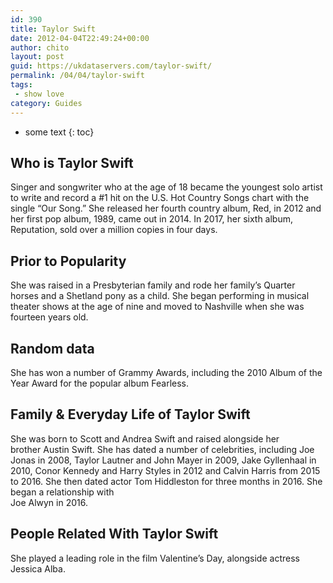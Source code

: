```yaml
---
id: 390
title: Taylor Swift
date: 2012-04-04T22:49:24+00:00
author: chito
layout: post
guid: https://ukdataservers.com/taylor-swift/
permalink: /04/04/taylor-swift
tags:
 - show love
category: Guides
---
```


* some text
{: toc}


## Who is  Taylor Swift
                  
                  
                  
Singer and songwriter who at the age of 18 became the youngest solo artist to write and record a #1 hit on the U.S. Hot Country Songs chart with the single &#8220;Our Song.&#8221; She released her fourth country album, Red, in 2012 and her first pop album, 1989, came out in 2014. In 2017, her sixth album, Reputation, sold over a million copies in four days. 
                  
                
                
                
## Prior to Popularity 
                  
                  
                  
She was raised in a Presbyterian family and rode her family&#8217;s Quarter horses and a Shetland pony as a child. She began performing in musical theater shows at the age of nine and moved to Nashville when she was fourteen years old.
                  
                
                
                
## Random data 
                  
                  
                  
She has won a number of Grammy Awards, including the 2010 Album of the Year Award for the popular album Fearless.
                  
                
                
                
## Family & Everyday Life of Taylor Swift
                  
                  
                  
She was born to Scott and Andrea Swift and raised alongside her brother Austin Swift. She has dated a number of celebrities, including Joe Jonas in 2008, Taylor Lautner and John Mayer in 2009, Jake Gyllenhaal in 2010, Conor Kennedy and Harry Styles in 2012 and Calvin Harris from 2015 to 2016. She then dated actor Tom Hiddleston for three months in 2016. She began a relationship with<br /> Joe Alwyn in 2016. 
                  
                
                
                
## People Related With  Taylor Swift
                  
                  
                  
She played a leading role in the film Valentine&#8217;s Day, alongside actress Jessica Alba. 
                  
                
              
            
          
          
          
    
    
  

